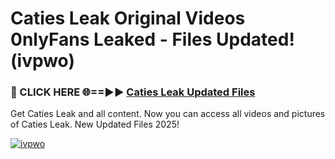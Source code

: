 # Caties Leak Original Videos 0nlyFans Leaked - Files Updated! (ivpwo)

<h3>🔴 CLICK HERE 🌐==►► <a href="https://tinyurl.com/x26r9saj" rel="nofollow">Caties Leak Updated Files</a></h3>

Get Caties Leak and all content. Now you can access all videos and pictures of Caties Leak. New Updated Files 2025!

[![ivpwo](https://i.imgur.com/LkgZPqh.gif)](https://tinyurl.com/x26r9saj)
